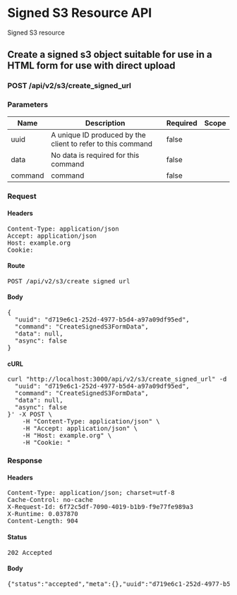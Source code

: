 # Signed S3 Resource API

Signed S3 resource

## Create a signed s3 object suitable for use in a HTML form for use with direct upload

### POST /api/v2/s3/create_signed_url

### Parameters

| Name | Description | Required | Scope |
|------|-------------|----------|-------|
| uuid | A unique ID produced by the client to refer to this command | false |  |
| data | No data is required for this command | false |  |
| command |  command | false |  |

### Request

#### Headers

<pre>Content-Type: application/json
Accept: application/json
Host: example.org
Cookie: </pre>

#### Route

<pre>POST /api/v2/s3/create_signed_url</pre>

#### Body

<pre>{
  "uuid": "d719e6c1-252d-4977-b5d4-a97a09df95ed",
  "command": "CreateSignedS3FormData",
  "data": null,
  "async": false
}</pre>

#### cURL

<pre class="request">curl &quot;http://localhost:3000/api/v2/s3/create_signed_url&quot; -d &#39;{
  &quot;uuid&quot;: &quot;d719e6c1-252d-4977-b5d4-a97a09df95ed&quot;,
  &quot;command&quot;: &quot;CreateSignedS3FormData&quot;,
  &quot;data&quot;: null,
  &quot;async&quot;: false
}&#39; -X POST \
	-H &quot;Content-Type: application/json&quot; \
	-H &quot;Accept: application/json&quot; \
	-H &quot;Host: example.org&quot; \
	-H &quot;Cookie: &quot;</pre>

### Response

#### Headers

<pre>Content-Type: application/json; charset=utf-8
Cache-Control: no-cache
X-Request-Id: 6f72c5df-7090-4019-b1b9-f9e77fe989a3
X-Runtime: 0.037870
Content-Length: 904</pre>

#### Status

<pre>202 Accepted</pre>

#### Body

<pre>{"status":"accepted","meta":{},"uuid":"d719e6c1-252d-4977-b5d4-a97a09df95ed","data":{"fields":{"key":"direct_uploads/68da1a95-e6b3-41aa-b49c-51be738c332b","success_action_status":"201","policy":"eyJleHBpcmF0aW9uIjoiMjAxOS0wMi0xMlQyMToyNjo1NloiLCJjb25kaXRpb25zIjpbeyJidWNrZXQiOiJldGFwaWRpcmVjdGJ1Y2tldHRlc3QifSx7ImtleSI6ImRpcmVjdF91cGxvYWRzLzY4ZGExYTk1LWU2YjMtNDFhYS1iNDljLTUxYmU3MzhjMzMyYiJ9LHsic3VjY2Vzc19hY3Rpb25fc3RhdHVzIjoiMjAxIn0seyJ4LWFtei1jcmVkZW50aWFsIjoiYWNjZXNzS2V5MS8yMDE5MDIxMi91cy1lYXN0LTEvczMvYXdzNF9yZXF1ZXN0In0seyJ4LWFtei1hbGdvcml0aG0iOiJBV1M0LUhNQUMtU0hBMjU2In0seyJ4LWFtei1kYXRlIjoiMjAxOTAyMTJUMjAyNjU2WiJ9XX0=","x-amz-credential":"accessKey1/20190212/us-east-1/s3/aws4_request","x-amz-algorithm":"AWS4-HMAC-SHA256","x-amz-date":"20190212T202656Z","x-amz-signature":"df415b281f391ba082213777bbaa8750e56643bb118281682adc4d930ff47251"},"url":"http://localhost:9000/etapidirectbuckettest"}}</pre>

